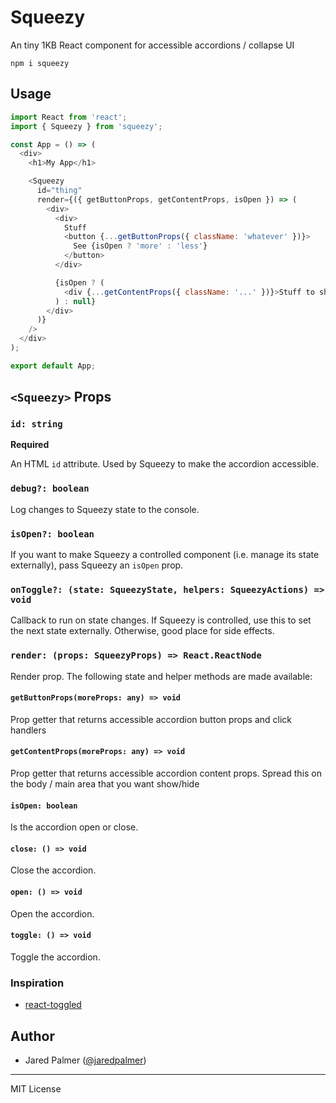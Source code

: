 # Squeezy

An tiny 1KB React component for accessible accordions / collapse UI

```
npm i squeezy
```

## Usage

```js
import React from 'react';
import { Squeezy } from 'squeezy';

const App = () => (
  <div>
    <h1>My App</h1>

    <Squeezy
      id="thing"
      render={({ getButtonProps, getContentProps, isOpen }) => (
        <div>
          <div>
            Stuff
            <button {...getButtonProps({ className: 'whatever' })}>
              See {isOpen ? 'more' : 'less'}
            </button>
          </div>

          {isOpen ? (
            <div {...getContentProps({ className: '...' })}>Stuff to show</div>
          ) : null}
        </div>
      )}
    />
  </div>
);

export default App;
```

## `<Squeezy>` Props

### `id: string`

**Required**

An HTML `id` attribute. Used by Squeezy to make the accordion accessible.

### `debug?: boolean`

Log changes to Squeezy state to the console.

### `isOpen?: boolean`

If you want to make Squeezy a controlled component (i.e. manage its state
externally), pass Squeezy an `isOpen` prop.

### `onToggle?: (state: SqueezyState, helpers: SqueezyActions) => void`

Callback to run on state changes. If Squeezy is controlled, use this to set the
next state externally. Otherwise, good place for side effects.

### `render: (props: SqueezyProps) => React.ReactNode`

Render prop. The following state and helper methods are made available:

#### `getButtonProps(moreProps: any) => void`

Prop getter that returns accessible accordion button props and click handlers

#### `getContentProps(moreProps: any) => void`

Prop getter that returns accessible accordion content props. Spread this on the
body / main area that you want show/hide

#### `isOpen: boolean`

Is the accordion open or close.

#### `close: () => void`

Close the accordion.

#### `open: () => void`

Open the accordion.

#### `toggle: () => void`

Toggle the accordion.

### Inspiration

* [react-toggled](https://github.com/kentcdodds/react-toggled)

## Author

* Jared Palmer ([@jaredpalmer](https://twitter.com/jaredpalmer))

---

MIT License
